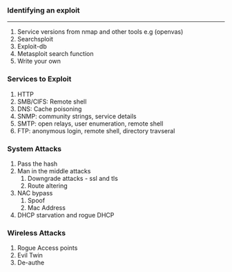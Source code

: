 ### Identifying an exploit
---
1. Service versions from nmap and other tools e.g (openvas)
2. Searchsploit
3. Exploit-db
4. Metasploit search function
5. Write your own
### Services to Exploit
1. HTTP
2. SMB/CIFS: Remote shell
3. DNS: Cache poisoning
4. SNMP: community strings, service details
5. SMTP: open relays, user enumeration, remote shell
6. FTP: anonymous login, remote shell, directory travseral
### System Attacks
1. Pass the hash
2. Man in the middle attacks
	1. Downgrade attacks - ssl and tls
	2. Route altering
3. NAC bypass
	1. Spoof
	2. Mac Address
4. DHCP starvation and rogue DHCP
### Wireless Attacks
1. Rogue Access points
2. Evil Twin
3. De-authe
